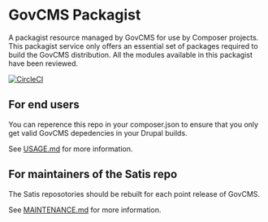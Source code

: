# GovCMS Packagist

A packagist resource managed by GovCMS for use by Composer projects. This
packagist service only offers an essential set of packages required to build
the GovCMS distribution. All the modules available in this packagist have
been reviewed.

[![CircleCI](https://circleci.com/gh/govCMS/satis.svg?style=svg)](https://circleci.com/gh/govCMS/satis)

## For end users

You can reperence this repo in your composer.json to ensure that you only get
valid GovCMS depedencies in your Drupal builds.

See [USAGE.md](docs/USAGE.md) for more information.

## For maintainers of the Satis repo

The Satis reposotories should be rebuilt for each point release of GovCMS.

See [MAINTENANCE.md](docs/MAINTENANCE.md) for more information.
